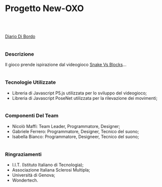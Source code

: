 # Progetto New-OXO 
</br></br>

[Diario Di Bordo](https://docs.google.com/spreadsheets/d/1i7o-DaUBjdFxjFVex9U1yanGdgBvGvw5iJV6RIwK5No/edit?usp=sharing)
</br></br>

### Descrizione
Il gioco prende ispirazione dal videogioco [Snake Vs Blocks](https://play.google.com/store/apps/details?id=com.bentostudio.ballsvsblocks&hl=it&gl=US)...
</br></br>

### Tecnologie Utilizzate
- Libreria di Javascript P5.js utilizzata per lo sviluppo del videogioco;
- Libreria di Javascript PoseNet utilizzata per la rilevazione dei movimenti;
</br></br>

### Componenti Del Team
- Nicolò Maffi: Team Leader, Programmatore, Designer;
- Gabriele Ferrero: Programmatore, Designer, Tecnico del suono;
- Isabella Bianco: Programmatore, Designeer, Tecnico del suono;
</br></br>

### Ringraziamenti
- I.I.T. (Istituto Italiano di Tecnologia);
- Associazione Italiana Sclerosi Multipla;
- Università di Genova;
- Wondertech.

